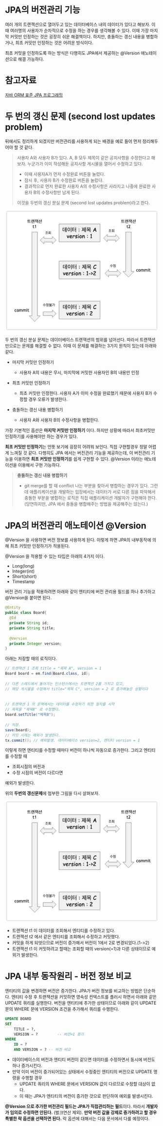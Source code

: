 # JPA의 버전관리 기능

여러 개의 트랜잭션으로 열어두고 있는 데이터베이스 내의 데이터가 있다고 해보자. 이때 여러명의 사용자가 순차적으로 수정을 하는 경우를 생각해볼 수 있다. 이때 가장 마지막 커밋만 인정하는 것은 굉장히 쉬운 해결책이다. 하지만, 충돌하는 갱신 내용을 병합하거나, 최초 커밋만 인정하는 것은 어려운 방식이다.  

최초 커밋을 인정하도록 하는 방식은 다행히도 JPA에서 제공하는 @Version 애노테이션으로 해결 가능하다.   

  

# 참고자료

[자바 ORM 표준 JPA 프로그래밍](https://ridibooks.com/books/3984000009)



# 두 번의 갱신 문제 (second lost updates problem)

뒤에서도 정리하게 되겠지만 버전관리를 사용하게 되는 배경을 예로 들어 먼저 정리해두어야 할 것 같다.

> 사용자 A와 사용자 B가 있다. A, B 모두 제목이 같은 공지사항을 수정한다고 해보자. 누군가가 이미 작성해둔 공지사항 게시물을 열어서 수정하고 있다.  
>
> - 이때 사용자A가 먼저 수정완료 버튼을 눌렀다.
> - 잠시 후, 사용자 B가 수정완료 버튼을 눌렀다.
> - 결과적으로 먼저 완료한 사용자 A의 수정사항은 사라지고 나중에 완료한 사용자 B의 수정사항만 남게 된다.
>
> 이것을 두번의 갱신 분실 문제 (second lost updates problem)라고 한다.



![이미지](./img/JPA-VERSIONING-OVERVIEW-1.png)



두 번의 갱신 분실 문제는 데이터베이스 트랜잭션의 범위를 넘어선다. 따라서 트랜잭션만으로는 문제를 해결할 수 없다. 이때 이 문제를 해결하는 3가지 원칙이 있는데 아래와 같다.  

- 마지막 커밋만 인정하기
  
  - 사용자 A의 내용은 무시, 마지막에 커밋한 사용자인 B의 내용만 인정
- 최초 커밋만 인정하기
  
  - 최초 커밋만 인정한다. 사용자 A가 이미 수정을 완료했기 때문에 사용자 B가 수정할 경우 오류가 발생한다.
- 충돌하는 갱신 내용 병합하기
  - 사용자 A와 사용자 B의 수정사항을 병합한다.

  

가장 기본적인 옵션은 **마지막 커밋만 인정하기** 이다. 하지만 상황에 따라서 최초커밋만 인정하기를 사용해야만 하는 경우가 있다.    

**최초 커밋만 인정하기**는 언뜻 보기에 굉장히 어려워 보인다. 직접 구현할경우 정말 어렵게 느껴질 것 같다. 다행히도 JPA 에서는 버전관리 기능을 제공하는데, 이 버전관리 기능을 이용하면 **최초 커밋만 인정하기**를 쉽게 구현할 수 있다. @Version 이라는 애노테이션을 이용해서 구현 가능하다.  

  

> **충돌하는 갱신 내용 병합하기**
>
> - git merge를 할 때 conflict 나는 부분을 찾아서 병합하는 경우가 있다. 그런데 애플리케이션을 개발하는 입장에서는 데이터가 서로 다른 점을 파악해서 충돌한 부분을 병합하는 로직은 직접 애플리케이션 개발자가 구현해야 한다. (당연하지만, JPA 에서 충돌을 병합해주는 방법을 제공해주는 않는다.)



# JPA의 버전관리 애노테이션 @Version

@Version 을 사용하면 버전 정보를 사용하게 된다. 이렇게 하면 JPA의 내부동작에 의해 최초 커밋만 인정하기가 적용된다.

@Version 을 적용할 수 있는 타입은 아래의 4가지 이다.

- Long(long)
- Integer(int)
- Short(short)
- Timestamp

버전 관리 기능을 적용하려면 아래와 같이 엔티티에 버전 관리용 필드를 하나 추가하고 @Version을 붙이면 된다.

```java
@Entity
public class Board{
  @Id
  private String id;
  private String title;
  
  @Version
  private Integer version;
}
```



아래는 저장할 때의 로직이다.

```java
// 트랜잭션 1 조회 title = "제목 A", version = 1
Board board = em.find(Board.class, id);

// 다른 스레드에서 돌아가는 인스턴스에서는 트랜잭션 2를 가지고 있고, 
// 해당 게시물을 수정해서 title="제목 C", version = 2 로 증가해놓은 상황이다


// 트랜잭션 1 의 문맥에서는 데이터를 수정하기 위한 절차를 시작
// 제목을 "제목B" 로 수정했다.
board.setTitle("제목B");

// 저장.
save(board);
// 커밋 시에는 예외가 발생한다.
tx.commit(); // 예외발생. 데이터베이스 version=2, 엔티티 version = 1
```



이렇게 하면 엔티티를 수정할 때마다 버전이 하나씩 자동으로 증가한다. 그리고 엔티티를 수정할 때

- 조회시점의 버전과
- 수정 시점의 버전이 다르다면

예외가 발생한다.  

  

위의 **두번의 갱신문제**에 첨부한 그림을 다시 살펴보자.

![이미지](./img/JPA-VERSIONING-OVERVIEW-1.png)

- 트랜잭션 t1 이 데이터를 조회해서 엔티티를 수정하고 있다.
- 트랜잭션 t2 에서 같은 엔티티를 조회해서 수정하고 커밋했다.
- 커밋을 하게 되엇으므로 버전이 증가해서 버전이 1에서 2로 변경되었다.(1->2)
- 트랜잭션 t1 이 커밋하려고 할때는 조회할 때의 version(=1)과 다른 상태이므로 예외가 발생한다.



# JPA 내부 동작원리 - 버전 정보 비교

엔티티의 값을 변경하면 버전은 증가한다. JPA가 버전 정보를 비교하는 방법은 단순하다. 엔티티 수정 후 트랜잭션을 커밋하면 영속성 컨텍스트를 플러시 하면서 아래와 같은 UPDATE 쿼리를 실행한다. 버전을 엔티티에 추가한 상태이므로 아래와 같이 UPDATE 문의 WHERE 문에 VERSION 조건을 추가해서 쿼리를 수행한다.

```sql
UPDATE BOARD
SET
	TITLE = ?,
	VERSION = ?			-- 버전+1 증가
WHERE
	ID = ?
	AND VERSION = ? -- 버전 비교
```



- 데이터베이스의 버전과 엔티티 버전이 같으면 데이터를 수정하면서 동시에 버전도 하나 증가시킨다.  
- 만약 이미 버전이 증가되어있는 상태에서 수정중인 엔티티의 버전으로 UPDATE 명령을 수행할 경우 
  - UPDATE 쿼리의 WHERE 문에서 VERSION 값이 다르므로 수정할 대상이 없다.
  - 이 때는 JPA가 엔티티의 버전이 증가한 것으로 판단하여 예외를 발생시킨다.



**@Version 으로 추가한 버전관리 필드는 JPA가 직접관리하는 필드**이다. 따라서 **개발자가 임의로 수정하면 안된다.** (벌크연산 제외). **만약 버전 값을 강제로 증가하려고 할 경우 특별한 락 옵션을 선택하면 된다.** 락 옵션에 대해서는 다음 문서에서 다룰 예정이다.  





